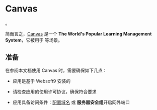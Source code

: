 # Canvas

。  

简而言之，[Canvas]() 是一个 **The World's Popular Learning Management System**，它被用于  等场景。   



## 准备

在参阅本文档使用 Canvas 时，需要确保如下几点：

- 应用是基于 Websoft9 安装的

- 请检查应用的使用许可协议，确保符合要求

- 应用具备访问条件：[配置域名](./guide/appsetdomain) 或 **服务器安全组**开启网外端口